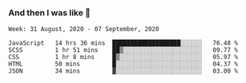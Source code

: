  ### And then I was like 🥱
<!--
**Mat2ja/Mat2ja** is a ✨ _special_ ✨ repository because its `README.md` (this file) appears on your GitHub profile.

Here are some ideas to get you started:

- 🔭 I’m currently working on ...
- 🌱 I’m currently learning ...
- 👯 I’m looking to collaborate on ...
- 🤔 I’m looking for help with ...
- 💬 Ask me about ...
- 📫 How to reach me: ...
- 😄 Pronouns: ...
- ⚡ Fun fact: ...
-->

<!--START_SECTION:waka-->
```text
Week: 31 August, 2020 - 07 September, 2020

JavaScript   14 hrs 36 mins  ███████████████████░░░░░░   76.48 % 
SCSS         1 hr 51 mins    ██▒░░░░░░░░░░░░░░░░░░░░░░   09.77 % 
CSS          1 hr 8 mins     █▒░░░░░░░░░░░░░░░░░░░░░░░   05.97 % 
HTML         50 mins         █░░░░░░░░░░░░░░░░░░░░░░░░   04.37 % 
JSON         34 mins         ▓░░░░░░░░░░░░░░░░░░░░░░░░   03.00 % 
```
<!--END_SECTION:waka-->
